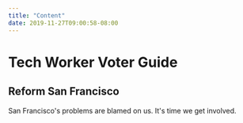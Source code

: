 ```yaml
---
title: "Content"
date: 2019-11-27T09:00:58-08:00
---
```


# Tech Worker Voter Guide

## Reform San Francisco

San Francisco's problems are blamed on us. It's time we get involved.
